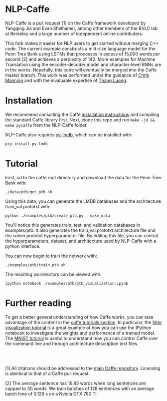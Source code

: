 # NLP-Caffe

NLP-Caffe is a pull request [1] on the Caffe framework developed by Yangqing Jia and Evan Shelhamer, among other members of the BVLC lab at Berkeley and a large number of independent online contributers. 

This fork makes it easier for NLP users to get started without merging C++ code. The current example constructs a mid-size language model for the Penn Tree Bank using LSTMs that processes in excess of 15,000 words per second [2] and achieves a perplexity of 142. More examples for Machine Translation using the encoder-decoder model and character-level RNNs are in the works. Hopefully, this code will eventually be merged into the Caffe master branch. This work was performed under the guidance of <a href="http://nlp.stanford.edu/~manning/">Chris Manning</a> and with the invaluable expertise of <a href="http://stanford.edu/~lmthang/">Thang Luong</a>.

# Installation

We recommend consulting the Caffe <a href="http://caffe.berkeleyvision.org/installation.html">installation instructions</a> and compiling the standard Caffe library first. Next, clone this repo and run `make -j8 && make pycaffe` from the NLP-Caffe folder.

NLP-Caffe also requires <a href="https://github.com/dw/py-lmdb/">py-lmdb</a>, which can be installed with:

    pip install py-lmdb

# Tutorial

First, cd to the caffe root directory and download the data for the Penn Tree Bank with:

    ./data/ptb/get_ptb.sh

Using this data, you can generate the LMDB databases and the architecture train_val.prototxt with:

    python ./examples/ptb/create_ptb.py --make_data

You'll notice this generates train, test, and validation databases in examples/ptb. It also generates the train_val.prototxt architecture file and the solver.prototxt hyperparameter file. By editing this file, you can control the hyperparameters, dataset, and architecture used by NLP-Caffe with a python interface.

You can now begin to train the network with:

    ./examples/ptb/train_ptb.sh

The resulting wordvectors can be viewed with:

    ipython notebook ./examples/ptb/ptb_visualization.ipynb

# Further reading

To get a better general understanding of how Caffe works, you can take advantage of the content in the <a href="http://caffe.berkeleyvision.org/installation.html">caffe tutorials section</a>. In particular, the <a href="http://nbviewer.ipython.org/github/BVLC/caffe/blob/master/examples/filter_visualization.ipynb">filter visualization tutorial</a> is a great example of how you can use the IPython notebook to investigate the weights and performance of a trained model. The <a href="http://caffe.berkeleyvision.org/gathered/examples/mnist.html">MNIST tutorial</a> is useful to understand how you can control Caffe over the command line and through architecture description text files.

<br>
<br>

[1] All citations should be addressed to the <a href="https://github.com/BVLC/caffe">main Caffe repository</a>. Licensing is identical to that of a Caffe pull request.

[2] The average sentence has 19.85 words when long sentences are capped to 30 words. We train batches of 128 sentences with an average batch time of 0.128 s on a Nvidia GTX 780 TI.
